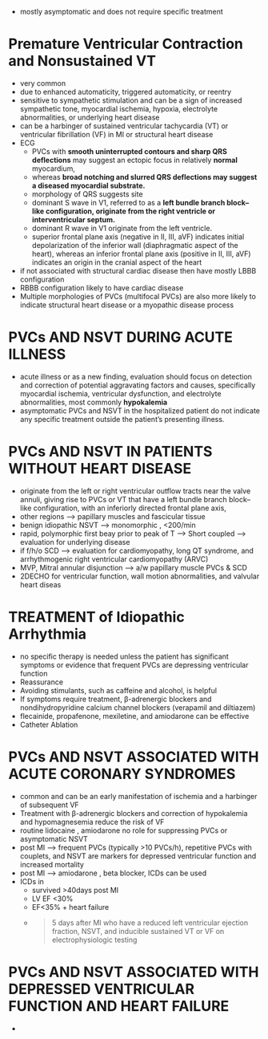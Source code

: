 - mostly asymptomatic and does not require specific treatment 
# Premature Ventricular Contraction and Nonsustained VT 
- very common 
- due to enhanced automaticity, triggered automaticity, or reentry 
- sensitive to sympathetic stimulation and can be a sign of increased sympathetic tone, myocardial ischemia, hypoxia, electrolyte abnormalities, or underlying heart disease 
- can be a harbinger of sustained ventricular tachycardia (VT) or ventricular fibrillation (VF) in MI or structural heart disease 
- ECG 
	- PVCs with **smooth uninterrupted contours and sharp QRS deflections** may suggest an ectopic focus in relatively **normal** myocardium, 
	- whereas **broad notching and slurred QRS deflections may suggest a diseased myocardial substrate.**
	- morphology of QRS suggests site 
	- dominant S wave in V1, referred to as a **left bundle branch block–like configuration, originate from the right ventricle or interventricular septum.**
	- dominant R wave in V1 originate from the left ventricle.
	- superior frontal plane axis (negative in II, III, aVF) indicates initial depolarization of the inferior wall (diaphragmatic aspect of the heart), whereas an inferior frontal plane axis (positive in II, III, aVF) indicates an origin in the cranial aspect of the heart 
- if not associated with structural cardiac disease then have mostly LBBB configuration 
- RBBB configuration likely to have cardiac disease 
- Multiple morphologies of PVCs (multifocal PVCs) are also more likely to indicate structural heart disease or a myopathic disease process
# PVCs AND NSVT DURING ACUTE ILLNESS 
- acute illness or as a new finding, evaluation should focus on detection and correction of potential aggravating factors and causes, specifically myocardial ischemia, ventricular dysfunction, and electrolyte abnormalities, most commonly **hypokalemia** 
- asymptomatic PVCs and NSVT in the hospitalized patient do not indicate any specific treatment outside the patient’s presenting illness.
# PVCs AND NSVT IN PATIENTS WITHOUT HEART DISEASE 
- originate from the left or right ventricular outflow tracts near the valve annuli, giving rise to PVCs or VT that have a left bundle branch block–like configuration, with an inferiorly directed frontal plane axis,
- other regions --> papillary muscles and fascicular tissue
- benign idiopathic NSVT --> monomorphic , <200/min 
- rapid, polymorphic first beay prior to peak of T --> Short coupled --> evaluation for underlying disease 
- if f/h/o SCD --> evaluation for cardiomyopathy, long QT syndrome, and arrhythmogenic right ventricular cardiomyopathy (ARVC) 
- MVP, Mitral annular disjunction --> a/w papillary muscle PVCs & SCD 
- 2DECHO for ventricular function, wall motion abnormalities, and valvular heart diseas 

# TREATMENT of Idiopathic Arrhythmia 
- no specific therapy is needed unless the patient has significant symptoms or evidence that frequent PVCs are depressing ventricular function 
- Reassurance 
- Avoiding stimulants, such as caffeine and alcohol, is helpful 
- If symptoms require treatment, β-adrenergic blockers and nondihydropyridine calcium channel blockers (verapamil and diltiazem) 
- flecainide, propafenone, mexiletine, and amiodarone can be effective 
- Catheter Ablation 
# PVCs AND NSVT ASSOCIATED WITH ACUTE CORONARY SYNDROMES 
- common and can be an early manifestation of ischemia and a harbinger of subsequent VF 
- Treatment with β-adrenergic blockers and correction of hypokalemia and hypomagnesemia reduce the risk of VF 
- routine lidocaine , amiodarone no role for suppressing PVCs or asymptomatic NSVT 
- post MI --> frequent PVCs (typically >10 PVCs/h), repetitive PVCs with couplets, and NSVT are markers for depressed ventricular function and increased mortality 
- post MI --> amiodarone , beta blocker, ICDs can be used 
- ICDs in 
	- survived >40days post MI 
	- LV EF <30% 
	- EF<35% + heart failure 
	- >5 days after MI who have a reduced left ventricular ejection fraction, NSVT, and inducible sustained VT or VF on electrophysiologic testing 
# PVCs AND NSVT ASSOCIATED WITH DEPRESSED VENTRICULAR FUNCTION AND HEART FAILURE 
- 